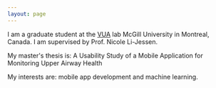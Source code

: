 ```yaml
---
layout: page
---
```


I am a graduate student at the [VUA](https://voice.lab.mcgill.ca) lab McGill University in Montreal, Canada. I am supervised by Prof. Nicole Li-Jessen.

My master's thesis is: A Usability Study of a Mobile Application for Monitoring Upper Airway Health

My interests are: mobile app development and machine learning.
